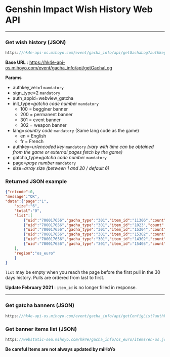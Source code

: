 # Genshin Impact Wish History Web API

---

### Get wish history (JSON)

```jsx
https://hk4e-api-os.mihoyo.com/event/gacha_info/api/getGachaLog?authkey_ver=1&sign_type=2&auth_appid=webview_gacha&init_type=301&lang=en&authkey=XXXXXXXXXXXXXXXXXXXXXXXXXXXXXX&gacha_type=301&page=1&size=6
```

**Base URL** : https://hk4e-api-os.mihoyo.com/event/gacha_info/api/getGachaLog

**Params**

- authkey_ver=1 `mandatory`
- sign_type=2 `mandatory`
- auth_appid=webview_gatcha
- init_type=*gatcha code numbe*r `mandatory`
    - 100 = begginer banner
    - 200 = permanent banner
    - 301 = event banner
    - 302 = weapon banner
- lang=*country code* `mandatory` (Same lang code as the game)
    - en = English
    - fr = French
- authkey=*urlencoded* *key* `mandatory` *(vary with time can be obtained from the game or external pages fetch by the game)*
- gatcha_type=*gatcha code numbe*r `mandatory`
- page=*page number* `mandatory`
- size=*array size (between 1 and 20 / default 6)*

### **Returned JSON example**

```json
{"retcode":0,
"message":"OK",
"data":{"page":"1",
	"size":"6",
	"total":"0",
	"list":[
		{"uid":"700017656","gacha_type":"301","item_id":"11306","count":"1","time":"2020-10-11 19:14:48"},
		{"uid":"700017656","gacha_type":"301","item_id":"1023","count":"1","time":"2020-10-11 19:14:34"},
		{"uid":"700017656","gacha_type":"301","item_id":"15304","count":"1","time":"2020-10-11 19:14:21"},
		{"uid":"700017656","gacha_type":"301","item_id":"15302","count":"1","time":"2020-10-11 19:14:13"},
		{"uid":"700017656","gacha_type":"301","item_id":"14302","count":"1","time":"2020-10-11 19:14:03"},
		{"uid":"700017656","gacha_type":"301","item_id":"15405","count":"1","time":"2020-10-10 15:27:22"}
	],
	"region":"os_euro"
	}
}
```

`list` may be empty when you reach the page before the first pull in the 30 days history. Pulls are ordered from last to first.

**Update February 2021** : `item_id` is no longer filled in response.

---

### Get gatcha banners (JSON)

```jsx
https://hk4e-api-os.mihoyo.com/event/gacha_info/api/getConfigList?authkey_ver=1&sign_type=2&auth_appid=webview_gacha&init_type=301&gacha_id=eb44e687757162d2cd66b5c6bfaf980e5b7cf1&region=os_euro&lang=en&device_type=pc&ext=%7b%22loc%22%3a%7b%22x%22%3a1908.957763671875%2c%22y%22%3a200.475341796875%2c%22z%22%3a-1279.7091064453125%7d%7d&game_version=OSRELWin1.0.1_R1284249_S1393824_D1358691&authkey=XXXXXXXXXXXXXXXXXXXXXXXXXXXXXX&game_biz=hk4e_global
```

### Get banner items list (JSON)

```jsx
https://webstatic-sea.mihoyo.com/hk4e/gacha_info/os_euro/items/en-us.json
```

**Be careful Items are not always updated by miHoYo**
